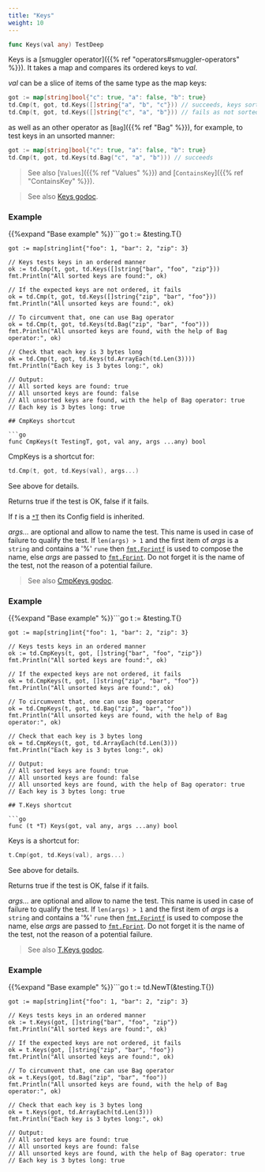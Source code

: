 ```yaml
---
title: "Keys"
weight: 10
---
```


```go
func Keys(val any) TestDeep
```

Keys is a [smuggler operator]({{% ref "operators#smuggler-operators" %}}). It takes a map and compares its
ordered keys to *val*.

*val* can be a slice of items of the same type as the map keys:

```go
got := map[string]bool{"c": true, "a": false, "b": true}
td.Cmp(t, got, td.Keys([]string{"a", "b", "c"})) // succeeds, keys sorted
td.Cmp(t, got, td.Keys([]string{"c", "a", "b"})) // fails as not sorted
```

as well as an other operator as [`Bag`]({{% ref "Bag" %}}), for example, to test keys in
an unsorted manner:

```go
got := map[string]bool{"c": true, "a": false, "b": true}
td.Cmp(t, got, td.Keys(td.Bag("c", "a", "b"))) // succeeds
```

> See also [`Values`]({{% ref "Values" %}}) and [`ContainsKey`]({{% ref "ContainsKey" %}}).


> See also [<i class='fas fa-book'></i> Keys godoc](https://pkg.go.dev/github.com/maxatome/go-testdeep/td#Keys).

### Example

{{%expand "Base example" %}}```go
	t := &testing.T{}

	got := map[string]int{"foo": 1, "bar": 2, "zip": 3}

	// Keys tests keys in an ordered manner
	ok := td.Cmp(t, got, td.Keys([]string{"bar", "foo", "zip"}))
	fmt.Println("All sorted keys are found:", ok)

	// If the expected keys are not ordered, it fails
	ok = td.Cmp(t, got, td.Keys([]string{"zip", "bar", "foo"}))
	fmt.Println("All unsorted keys are found:", ok)

	// To circumvent that, one can use Bag operator
	ok = td.Cmp(t, got, td.Keys(td.Bag("zip", "bar", "foo")))
	fmt.Println("All unsorted keys are found, with the help of Bag operator:", ok)

	// Check that each key is 3 bytes long
	ok = td.Cmp(t, got, td.Keys(td.ArrayEach(td.Len(3))))
	fmt.Println("Each key is 3 bytes long:", ok)

	// Output:
	// All sorted keys are found: true
	// All unsorted keys are found: false
	// All unsorted keys are found, with the help of Bag operator: true
	// Each key is 3 bytes long: true

```{{% /expand%}}
## CmpKeys shortcut

```go
func CmpKeys(t TestingT, got, val any, args ...any) bool
```

CmpKeys is a shortcut for:

```go
td.Cmp(t, got, td.Keys(val), args...)
```

See above for details.

Returns true if the test is OK, false if it fails.

If *t* is a [`*T`](https://pkg.go.dev/github.com/maxatome/go-testdeep/td#T) then its Config field is inherited.

*args...* are optional and allow to name the test. This name is
used in case of failure to qualify the test. If `len(args) > 1` and
the first item of *args* is a `string` and contains a '%' `rune` then
[`fmt.Fprintf`](https://pkg.go.dev/fmt#Fprintf) is used to compose the name, else *args* are passed to
[`fmt.Fprint`](https://pkg.go.dev/fmt#Fprint). Do not forget it is the name of the test, not the
reason of a potential failure.


> See also [<i class='fas fa-book'></i> CmpKeys godoc](https://pkg.go.dev/github.com/maxatome/go-testdeep/td#CmpKeys).

### Example

{{%expand "Base example" %}}```go
	t := &testing.T{}

	got := map[string]int{"foo": 1, "bar": 2, "zip": 3}

	// Keys tests keys in an ordered manner
	ok := td.CmpKeys(t, got, []string{"bar", "foo", "zip"})
	fmt.Println("All sorted keys are found:", ok)

	// If the expected keys are not ordered, it fails
	ok = td.CmpKeys(t, got, []string{"zip", "bar", "foo"})
	fmt.Println("All unsorted keys are found:", ok)

	// To circumvent that, one can use Bag operator
	ok = td.CmpKeys(t, got, td.Bag("zip", "bar", "foo"))
	fmt.Println("All unsorted keys are found, with the help of Bag operator:", ok)

	// Check that each key is 3 bytes long
	ok = td.CmpKeys(t, got, td.ArrayEach(td.Len(3)))
	fmt.Println("Each key is 3 bytes long:", ok)

	// Output:
	// All sorted keys are found: true
	// All unsorted keys are found: false
	// All unsorted keys are found, with the help of Bag operator: true
	// Each key is 3 bytes long: true

```{{% /expand%}}
## T.Keys shortcut

```go
func (t *T) Keys(got, val any, args ...any) bool
```

Keys is a shortcut for:

```go
t.Cmp(got, td.Keys(val), args...)
```

See above for details.

Returns true if the test is OK, false if it fails.

*args...* are optional and allow to name the test. This name is
used in case of failure to qualify the test. If `len(args) > 1` and
the first item of *args* is a `string` and contains a '%' `rune` then
[`fmt.Fprintf`](https://pkg.go.dev/fmt#Fprintf) is used to compose the name, else *args* are passed to
[`fmt.Fprint`](https://pkg.go.dev/fmt#Fprint). Do not forget it is the name of the test, not the
reason of a potential failure.


> See also [<i class='fas fa-book'></i> T.Keys godoc](https://pkg.go.dev/github.com/maxatome/go-testdeep/td#T.Keys).

### Example

{{%expand "Base example" %}}```go
	t := td.NewT(&testing.T{})

	got := map[string]int{"foo": 1, "bar": 2, "zip": 3}

	// Keys tests keys in an ordered manner
	ok := t.Keys(got, []string{"bar", "foo", "zip"})
	fmt.Println("All sorted keys are found:", ok)

	// If the expected keys are not ordered, it fails
	ok = t.Keys(got, []string{"zip", "bar", "foo"})
	fmt.Println("All unsorted keys are found:", ok)

	// To circumvent that, one can use Bag operator
	ok = t.Keys(got, td.Bag("zip", "bar", "foo"))
	fmt.Println("All unsorted keys are found, with the help of Bag operator:", ok)

	// Check that each key is 3 bytes long
	ok = t.Keys(got, td.ArrayEach(td.Len(3)))
	fmt.Println("Each key is 3 bytes long:", ok)

	// Output:
	// All sorted keys are found: true
	// All unsorted keys are found: false
	// All unsorted keys are found, with the help of Bag operator: true
	// Each key is 3 bytes long: true

```{{% /expand%}}
